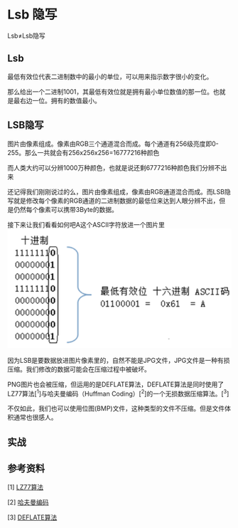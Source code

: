 # Lsb 隐写

Lsb≠Lsb隐写

## Lsb
最低有效位代表二进制数中的最小的单位，可以用来指示数字很小的变化。

那么给出一个二进制1001，其最低有效位就是拥有最小单位数值的那一位。也就是最右边一位。拥有的数值最小。

## LSB隐写
图片由像素组成。像素由RGB三个通道混合而成。每个通道有256级亮度即0-255。那么一共就会有256x256x256=16777216种颜色

而人类大约可以分辨1000万种颜色，也就是说还剩6777216种颜色我们分辨不出来

还记得我们刚刚说过的么，图片由像素组成，像素由RGB通道混合而成。而LSB隐写就是修改每个像素的RGB通道的二进制数据的最低位来达到人眼分辨不出，但是仍然每个像素可以携带3Byte的数据。

接下来让我们看看如何吧A这个ASCII字符放进一个图片里
![img](./files/3-5-1_Lsb_png.png)


因为LSB是要数据放进图片像素里的，自然不能是JPG文件，JPG文件是一种有损压缩。我们修改的数据可能会在压缩过程中被破坏。

PNG图片也会被压缩，但运用的是DEFLATE算法，DEFLATE算法是同时使用了LZ77算法[<sup>1</sup>]与哈夫曼编码（Huffman Coding）[<sup>2</sup>]的一个无损数据压缩算法。[<sup>3</sup>]

不仅如此，我们也可以使用位图(BMP)文件，这种类型的文件不压缩。但是文件体积通常也很感人。

## 实战

## 参考资料
[1] [LZ77算法](https://zh.wikipedia.org/wiki/LZ77%E4%B8%8ELZ78)

[2] [哈夫曼编码](https://zh.wikipedia.org/wiki/%E5%93%88%E5%A4%AB%E6%9B%BC%E7%BC%96%E7%A0%81)

[3] [DEFLATE算法](https://zh.wikipedia.org/wiki/DEFLATE)
